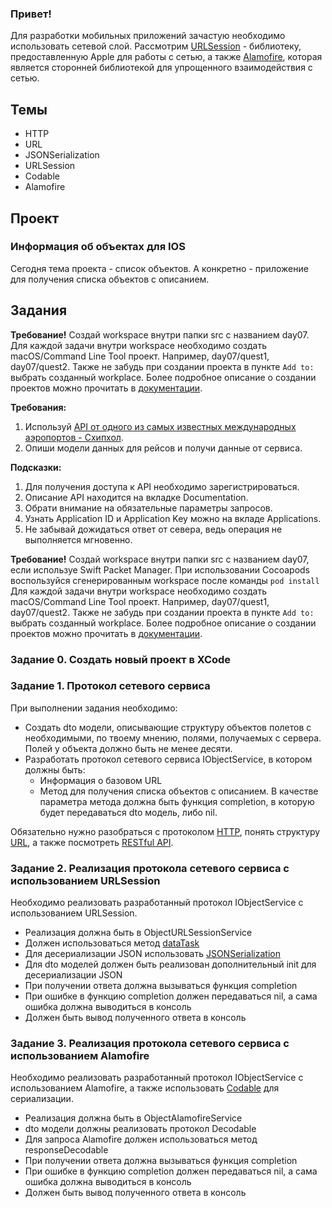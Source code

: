### Привет!

Для разработки мобильных приложений зачастую необходимо использовать сетевой слой.
Рассмотрим [URLSession](https://developer.apple.com/documentation/foundation/urlsession) - библиотеку, 
предоставленную Apple для работы с сетью, а также [Alamofire](https://github.com/Alamofire/Alamofire), которая является сторонней библиотекой для упрощенного взаимодействия с сетью.

## Темы

- HTTP
- URL
- JSONSerialization
- URLSession
- Codable
- Alamofire

## Проект 

### Информация об объектах для IOS

Сегодня тема проекта - список объектов. А конкретно - приложение для получения списка объектов с описанием.

## Задания

**Требование!** Создай workspace внутри папки src с названием day07.
Для каждой задачи внутри workspace необходимо создать macOS/Command Line Tool проект. Например, day07/quest1, day07/quest2.
Также не забудь при создании проекта в пункте `Add to:` выбрать созданный workplace.
Более подробное описание о создании проектов можно прочитать в [документации](https://www.swift.org/getting-started/).

**Требования:** 
1. Используй [API от одного из самых известных международных аэропортов - Схипхол](https://developer.schiphol.nl/). 
2. Опиши модели данных для рейсов и получи данные от сервиса.

 **Подсказки:** 
1. Для получения доступа к API необходимо зарегистрироваться.
2. Описание API находится на вкладке Documentation. 
3. Обрати внимание на обязательные параметры запросов. 
4. Узнать Application ID и Application Key можно на вкладе Applications.
5. Не забывай дожидаться ответ от севера, ведь операция не выполняется мгновенно.

**Требование!** Создай workspace внутри папки src с названием day07, если используе Swift Packet Manager.
При использовании Cocoapods воспользуйся сгенерированным workspace после команды `pod install`
Для каждой задачи внутри workspace необходимо создать macOS/Command Line Tool проект. Например, day07/quest1, day07/quest2.
Также не забудь при создании проекта в пункте `Add to:` выбрать созданный workplace.
Более подробное описание о создании проектов можно прочитать в [документации](https://www.swift.org/getting-started/).

### Задание 0. Создать новый проект в XCode

### Задание 1. Протокол сетевого сервиса

При выполнении задания необходимо:
- Создать dto модели, описывающие структуру объектов полетов с необходимыми, по твоему мнению, полями, получаемых с сервера. Полей у объекта должно быть не менее десяти.
- Разработать протокол сетевого сервиса IObjectService, в котором должны быть:
    - Информация о базовом URL
    - Метод для получения списка объектов с описанием. В качестве параметра метода должна быть функция completion, в которую будет передаваться dto модель, либо nil.

Обязательно нужно разобраться с протоколом [HTTP](https://developer.mozilla.org/ru/docs/Web/HTTP/Overview), понять структуру [URL](https://developer.mozilla.org/ru/docs/Learn/Common_questions/Web_mechanics/What_is_a_URL), а также посмотреть [RESTful API](https://restfulapi.net).


### Задание 2. Реализация протокола сетевого сервиса с использованием URLSession

Необходимо реализовать разработанный протокол IObjectService с использованием URLSession.

- Реализация должна быть в ObjectURLSessionService
- Должен использоваться метод [dataTask](https://developer.apple.com/documentation/foundation/urlsession/1407613-datatask)
- Для десериализации JSON использовать [JSONSerialization](https://developer.apple.com/documentation/foundation/jsonserialization)
- Для dto моделей должен быть реализован дополнительный init для десериализации JSON
- При получении ответа должна вызываться функция completion
- При ошибке в функцию completion должен передаваться nil, а сама ошибка должна выводиться в консоль
- Должен быть вывод полученного ответа в консоль

### Задание 3. Реализация протокола сетевого сервиса с использованием Alamofire

Необходимо реализовать разработанный протокол IObjectService с использованием Alamofire, а также использовать [Codable](https://developer.apple.com/documentation/swift/codable) для сериализации.

- Реализация должна быть в ObjectAlamofireService
- dto модели должны реализовать протокол Decodable
- Для запроса Alamofire должен использоваться метод responseDecodable
- При получении ответа должна вызываться функция completion
- При ошибке в функцию completion должен передаваться nil, а сама ошибка должна выводиться в консоль
- Должен быть вывод полученного ответа в консоль
